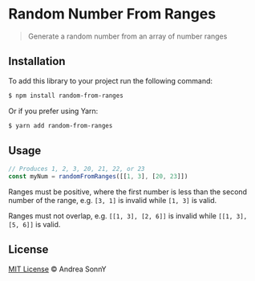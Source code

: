 # Random Number From Ranges

> Generate a random number from an array of number ranges

## Installation

To add this library to your project run the following command:

```sh
$ npm install random-from-ranges
```

Or if you prefer using Yarn:

```sh
$ yarn add random-from-ranges
```

## Usage

```js
// Produces 1, 2, 3, 20, 21, 22, or 23
const myNum = randomFromRanges([[1, 3], [20, 23]])
```

Ranges must be positive, where the first number is less than the second number of the range, e.g. `[3, 1]` is invalid while `[1, 3]` is valid.

Ranges must not overlap, e.g. `[[1, 3], [2, 6]]` is invalid while `[[1, 3], [5, 6]]` is valid.

## License

[MIT License](https://andreasonny.mit-license.org/2019) © Andrea SonnY
